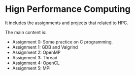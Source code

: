 # Hign Performance Computing

It includes the assignments and projects that related to HPC.

The main content is:
- Assignment 0: Some practice on C programming.
- Assignment 1: GDB and Valgrind
- Assignment 2: OpenMP
- Assignment 3: Thread
- Assignment 4: OpenCL
- Assignment 5: MPI
